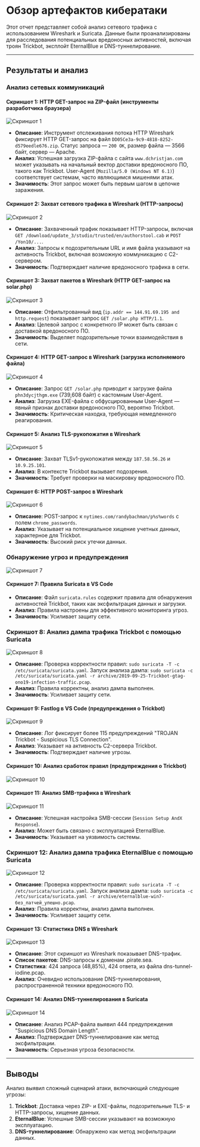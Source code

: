 # Обзор артефактов кибератаки

 Этот отчет представляет собой  анализ сетевого трафика  с использованием Wireshark и Suricata. Данные были проанализированы для расследования потенциальных вредоносных активностей, включая троян Trickbot, эксплойт EternalBlue и DNS-туннелирование. 
 
---

## Результаты и анализ

### Анализ сетевых коммуникаций

#### Скриншот 1: HTTP GET-запрос на ZIP-файл (инструменты разработчика браузера)
![Скриншот 1](images/Wireshark_wxezk1CbH5.png)
- **Описание**: Инструмент отслеживания потока HTTP Wireshark фиксирует HTTP GET-запрос на файл `DD05Ce3a-9c9-4818-8252-d579eedle676.zip`. Статус запроса — `200 OK`, размер файла — 3566 байт, сервер — Apache.
- **Анализ**: Успешная загрузка ZIP-файла с сайта `www.dchristjan.com` может указывать на начальный вектор доставки вредоносного ПО, такого как Trickbot. User-Agent (`Mozilla/5.0 (Windows NT 6.1)`) соответствует системам, часто являющимся мишенями атак.
- **Значимость**: Этот запрос может быть первым шагом в цепочке заражения.

#### Скриншот 2: Захват сетевого трафика в Wireshark (HTTP-запросы)
![Скриншот 2](images/Wireshark_ssNt8nTFmE.png)
- **Описание**: Захваченный трафик показывает HTTP-запросы, включая `GET /download/update_3/studio/trusted/en/authorstool.cab` и `POST /Yon10/...`. 
- **Анализ**: Запросы к подозрительным URL и имя файла указывают на активность Trickbot, включая возможную коммуникацию с C2-сервером.
- **Значимость**: Подтверждает наличие вредоносного трафика в сети.

#### Скриншот 3: Захват пакетов в Wireshark (HTTP GET-запрос на solar.php)
![Скриншот 3](images/Wireshark_aruneEJcuU.png)
- **Описание**: Отфильтрованный вид (`ip.addr == 144.91.69.195 and http.request`) показывает запрос `GET /solar.php HTTP/1.1`.
- **Анализ**: Целевой запрос с конкретного IP может быть связан с доставкой вредоносного ПО.
- **Значимость**: Выделяет подозрительные точки взаимодействия в сети.

#### Скриншот 4: HTTP GET-запрос в Wireshark (загрузка исполняемого файла)
![Скриншот 4](images/Wireshark_wE0tf7gAwB.png)
- **Описание**: Запрос `GET /solar.php` приводит к загрузке файла `phn3dycjthgm.exe` (739,608 байт) с кастомным User-Agent.
- **Анализ**: Загрузка EXE-файла с обфусцированным User-Agent — явный признак доставки вредоносного ПО, вероятно Trickbot.
- **Значимость**: Критическая находка, требующая немедленного реагирования.

#### Скриншот 5: Анализ TLS-рукопожатия в Wireshark
![Скриншот 5](images/Wireshark_uFxRaOETqZ.png)
- **Описание**: Захват TLSv1-рукопожатия между `187.58.56.26` и `10.9.25.101`.
- **Анализ**: В контексте Trickbot вызывает подозрения.
- **Значимость**: Требует проверки на маскировку вредоносного ПО.

#### Скриншот 6: HTTP POST-запрос в Wireshark
![Скриншот 6](images/Wireshark_dkqFzpjWiQ.png)
- **Описание**: POST-запрос к `nytimes.com/randybachman/p%s%words` с полем `chrome_passwords`.
- **Анализ**: Указывает на потенциальное хищение учетных данных, характерное для Trickbot.
- **Значимость**: Высокий риск утечки данных.

### Обнаружение угроз и предупреждения
![Скриншот 7](images/Code_kbmlz5v33J.png)
#### Скриншот 7: Правила Suricata в VS Code
- **Описание**: Файл `suricata.rules` содержит правила для обнаружения активностей Trickbot, таких как эксфильтрация данных и загрузки.
- **Анализ**: Правила настроены для эффективного мониторинга угроз.
- **Значимость**: Усиливает защиту сети.

### Скриншот 8: Анализ дампа трафика Trickbot с помощью Suricata
![Скриншот 8](images/WindowsTerminal_opgYtBeNL3.png)
- **Описание**: Проверка корректности правил: `sudo suricata -T -c /etc/suricata/suricata.yaml`. Запуск анализа дампа: `sudo suricata -c /etc/suricata/suricata.yaml -r archive/2019-09-25-Trickbot-gtag-ono19-infection-traffic.pcap`.
- **Анализ**: Правила корректны, анализ дампа выполнен.
- **Значимость**: Усиливает защиту сети.

#### Скриншот 9: Fastlog в VS Code (предупреждения о Trickbot)
![Скриншот 9](images/Code_JVZAH5Knlu.png)
- **Описание**: Лог фиксирует более 115 предупреждений "TROJAN Trickbot - Suspicious TLS Connection".
- **Анализ**: Указывает на активность C2-сервера Trickbot.
- **Значимость**: Подтверждает наличие угрозы.

#### Скриншот 10: Анализ сработок правил (предупреждения о Trickbot)
![Скриншот 10](images/WindowsTerminal_dK0MAW0ksu.png)

#### Скриншот 11: Анализ SMB-трафика в Wireshark
![Скриншот 11](images/Wireshark_O3985UO8Cm.png)
- **Описание**: Успешная настройка SMB-сессии (`Session Setup AndX Response`).
- **Анализ**: Может быть связано с эксплуатацией EternalBlue.
- **Значимость**: Указывает на уязвимость системы.

### Скриншот 12: Анализ дампа трафика EternalBlue с помощью Suricata
![Скриншот 12](images/WindowsTerminal_0JL1S1faD4.png)
- **Описание**: Проверка корректности правил: `sudo suricata -T -c /etc/suricata/suricata.yaml`. Запуск анализа дампа: `sudo suricata -c /etc/suricata/suricata.yaml -r archive/eternalblue-win7-без_патчей_упешно.pcap`.
- **Анализ**: Правила корректны, анализ дампа выполнен.
- **Значимость**: Усиливает защиту сети.

#### Скриншот 13: Статистика DNS в Wireshark
![Скриншот 13](images/Wireshark_DEyNsVUlsF.png)
- **Описание**: Этот скриншот из Wireshark показывает DNS-трафик.
- **Список пакетов**: DNS-запросы к доменам .pirate.sea.
- **Статистика**: 424 запроса (48,85%), 424 ответа, из файла dns-tunnel-iodine.pcap.
- **Анализ**: Очевидно использование DNS-туннелирования, распространенной техники вредоносного ПО.

#### Скриншот 14: Анализ DNS-туннелирования в Suricata
![Скриншот 14](images/WindowsTerminal_676mVQLsSC.png)
- **Описание**: Анализ PCAP-файла выявил 444 предупреждения "Suspicious DNS Domain Length".
- **Анализ**: Подтверждает DNS-туннелирование как метод эксфильтрации.
- **Значимость**: Серьезная угроза безопасности.

---

## Выводы

Анализ выявил сложный сценарий атаки, включающий следующие угрозы:
1. **Trickbot**: Доставка через ZIP- и EXE-файлы, подозрительные TLS- и HTTP-запросы, хищение данных.
2. **EternalBlue**: Успешные SMB-сессии указывают на возможную эксплуатацию.
3. **DNS-туннелирование**: Обнаружено как метод эксфильтрации данных.
